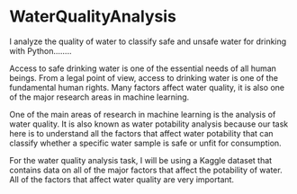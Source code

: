 # WaterQualityAnalysis
 I analyze the quality of water to classify safe and unsafe water for drinking with Python........


Access to safe drinking water is one of the essential needs of all human beings. From a legal point of view, access to drinking water is one of the fundamental human rights. Many factors affect water quality, it is also one of the major research areas in machine learning.

One of the main areas of research in machine learning is the analysis of water quality. It is also known as water potability analysis because our task here is to understand all the factors that affect water potability that can classify whether a specific water sample is safe or unfit for consumption.

For the water quality analysis task, I will be using a Kaggle dataset that contains data on all of the major factors that affect the potability of water. All of the factors that affect water quality are very important.

